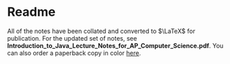 # Readme

All of the notes have been collated and converted to $\LaTeX$ for publication. 
For the updated set of notes, see **Introduction_to_Java_Lecture_Notes_for_AP_Computer_Science.pdf**.
You can also order a paperback copy in color [here](https://www.lulu.com/shop/daniel-szelogowski/introduction-to-java/paperback/product-7pmkm2.html).
